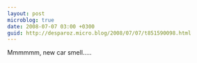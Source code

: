 ```yaml
---
layout: post
microblog: true
date: 2008-07-07 03:00 +0300
guid: http://desparoz.micro.blog/2008/07/07/t851590098.html
---
```

Mmmmmm, new car smell.....
